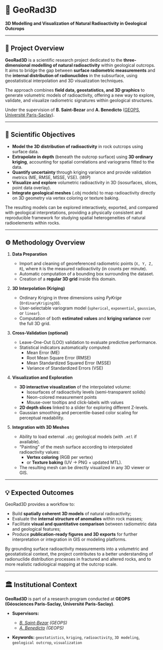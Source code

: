 # 🧭 GeoRad3D
**3D Modelling and Visualization of Natural Radioactivity in Geological Outcrops**

---

## 🧪 Project Overview

**GeoRad3D** is a scientific research project dedicated to the **three-dimensional modelling of natural radioactivity** within geological outcrops.
It aims to bridge the gap between **surface radiometric measurements** and the **internal distribution of radionuclides** in the subsurface, using geostatistical interpolation and 3D visualization techniques.

The approach combines **field data, geostatistics, and 3D graphics** to generate volumetric models of radioactivity, offering a new way to explore, validate, and visualize radiometric signatures within geological structures.

Under the supervision of **B. Saint-Bezar** and **A. Benedicto** ([GEOPS](https://geops.geol.u-psud.fr/), [Université Paris-Saclay](https://www.universite-paris-saclay.fr/)).

---

## 🎯 Scientific Objectives

- **Model the 3D distribution of radioactivity** in rock outcrops using surface data.
- **Extrapolate in depth** (beneath the outcrop surface) using **3D ordinary kriging**, accounting for spatial correlations and variograms fitted to the data.
- **Quantify uncertainty** through kriging variance and provide validation metrics (ME, RMSE, MSSE, VSE). (*WIP*)
- **Visualize and explore** volumetric radioactivity in 3D (isosurfaces, slices, point data overlay).
- **Integrate geological meshes** (.obj models) to map radioactivity directly on 3D geometry via vertex coloring or texture baking.

The resulting models can be explored interactively, exported, and compared with geological interpretations, providing a physically consistent and reproducible framework for studying spatial heterogeneities of natural radioelements within rocks.

---

## ⚙️ Methodology Overview

1. **Data Preparation**
   - Import and cleaning of georeferenced radiometric points (`X, Y, Z, R`), where `R` is the measured radioactivity (in counts per minute).
   - Automatic computation of a bounding box surrounding the dataset.
   - Creation of a **regular 3D grid** inside this domain.

2. **3D Interpolation (Kriging)**
   - Ordinary Kriging in three dimensions using *PyKrige* (`OrdinaryKriging3D`).
   - User-selectable variogram model (`spherical`, `exponential`, `gaussian`, or `linear`).
   - Computation of both **estimated values** and **kriging variance** over the full 3D grid.

3. **Cross-Validation (optional)**
   - Leave-One-Out (LOO) validation to evaluate predictive performance.
   - Statistical indicators automatically computed:
     - Mean Error (ME)
     - Root Mean Square Error (RMSE)
     - Mean Standardized Squared Error (MSSE)
     - Variance of Standardized Errors (VSE)

4. **Visualization and Exploration**
   - **3D interactive visualization** of the interpolated volume:
     - Isosurfaces of radioactivity levels (semi-transparent solids)
     - Neon-colored measurement points
     - Mouse-over tooltips and click-labels with values
   - **2D depth slices** linked to a slider for exploring different Z-levels.
   - Gaussian smoothing and percentile-based color scaling for perceptual readability.

5. **Integration with 3D Meshes**  
   - Ability to load external `.obj` geological models (with `.mtl` if available).
   - “Painting” of the mesh surface according to interpolated radioactivity values:
     - **Vertex coloring** (RGB per vertex)
     - or **Texture baking** (UV → PNG + updated MTL).
   - The resulting mesh can be directly visualized in any 3D viewer or GIS.

---

## 💡 Expected Outcomes

GeoRad3D provides a workflow to:
- Build **spatially coherent 3D models** of natural radioactivity;
- Evaluate the **internal structure of anomalies** within rock masses;
- Facilitate **visual and quantitative comparison** between radiometric data and geological features;
- Produce **publication-ready figures and 3D exports** for further interpretation or integration in GIS or modeling platforms.

By grounding surface radioactivity measurements into a volumetric and geostatistical context, the project contributes to a better understanding of radionuclide distribution processes in fractured and altered rocks, and to more realistic radiological mapping at the outcrop scale.

---

## 🏛️ Institutional Context

**GeoRad3D** is part of a research program conducted at **GEOPS (Géosciences Paris-Saclay, Université Paris-Saclay)**.

- **Supervisors:**
  - *[B. Saint-Bezar](https://orcid.org/0000-0003-0326-3976) (GEOPS)*
  - *[A. Benedicto](https://orcid.org/0000-0002-8222-2744) (GEOPS)*

- **Keywords:**
  `geostatistics`, `kriging`, `radioactivity`, `3D modeling`, `geological outcrop`, `visualization`
